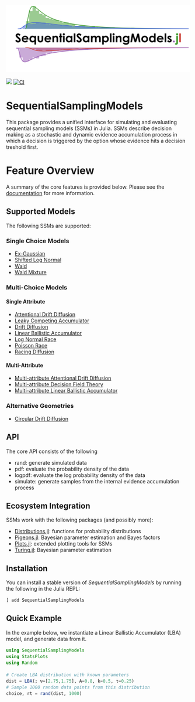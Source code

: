 [![](docs/logo/logo.png)](https://itsdfish.github.io/SequentialSamplingModels.jl/dev/)

[![](https://img.shields.io/badge/docs-latest-blue.svg)](https://itsdfish.github.io/SequentialSamplingModels.jl/dev/) [![CI](https://github.com/itsdfish/SequentialSamplingModels.jl/actions/workflows/CI.yml/badge.svg)](https://github.com/itsdfish/SequentialSamplingModels.jl/actions/workflows/CI.yml)

# SequentialSamplingModels

This package provides a unified interface for simulating and evaluating sequential sampling models (SSMs) in Julia. SSMs describe decision making as a stochastic and dynamic evidence accumulation process in which a decision is triggered by the option whose evidence hits a decision treshold first. 

# Feature Overview

A summary of the core features is provided below. Please see the [documentation](https://itsdfish.github.io/SequentialSamplingModels.jl/dev/) for more information.

## Supported Models
The following SSMs are supported:

### Single Choice Models 
- [Ex-Gaussian](https://itsdfish.github.io/SequentialSamplingModels.jl/dev/ex_gaussian/)
- [Shifted Log Normal](https://itsdfish.github.io/SequentialSamplingModels.jl/dev/shifted_lognormal/)
- [Wald](https://itsdfish.github.io/SequentialSamplingModels.jl/dev/wald/) 
- [Wald Mixture](https://itsdfish.github.io/SequentialSamplingModels.jl/dev/wald_mixture/)

### Multi-Choice Models 
#### Single Attribute
- [Attentional Drift Diffusion](https://itsdfish.github.io/SequentialSamplingModels.jl/dev/aDDM/)
- [Leaky Competing Accumulator](https://itsdfish.github.io/SequentialSamplingModels.jl/dev/lca/)
- [Drift Diffusion](https://itsdfish.github.io/SequentialSamplingModels.jl/dev/DDM/)
- [Linear Ballistic Accumulator](https://itsdfish.github.io/SequentialSamplingModels.jl/dev/lba/) 
- [Log Normal Race](https://itsdfish.github.io/SequentialSamplingModels.jl/dev/lnr/) 
- [Poisson Race](https://itsdfish.github.io/SequentialSamplingModels.jl/dev/poisson_race)
- [Racing Diffusion](https://itsdfish.github.io/SequentialSamplingModels.jl/dev/rdm/) 

#### Multi-Attribute 

- [Multi-attribute Attentional Drift Diffusion](https://itsdfish.github.io/SequentialSamplingModels.jl/dev/maaDDM/)
- [Multi-attribute Decision Field Theory](https://itsdfish.github.io/SequentialSamplingModels.jl/dev/mdft/)
- [Multi-attribute Linear Ballistic Accumulator](https://itsdfish.github.io/SequentialSamplingModels.jl/dev/mlba/)

### Alternative Geometries 

- [Circular Drift Diffusion](https://itsdfish.github.io/SequentialSamplingModels.jl/dev/cddm/) 

## API

The core API consists of the following 

- rand: generate simulated data 
- pdf: evaluate the probability density of the data
- logpdf: evaluate the log probability density of the data
- simulate: generate samples from the internal evidence accumulation process

## Ecosystem Integration

SSMs work with the following packages (and possibly more):

- [Distributions.jl](https://github.com/JuliaStats/Distributions.jl): functions for probability distributions
- [Pigeons.jl](http://pigeons.run/dev/): Bayesian parameter estimation and Bayes factors
- [Plots.jl](https://github.com/JuliaPlots/Plots.jl): extended plotting tools for SSMs
- [Turing.jl](https://turinglang.org/dev/docs/using-turing/get-started): Bayesian parameter estimation

## Installation

You can install a stable version of *SequentialSamplingModels* by running the following in the Julia REPL:

```julia
] add SequentialSamplingModels
```

## Quick Example

In the example below, we instantiate a Linear Ballistic Accumulator (LBA) model, and generate data from it.

```julia
using SequentialSamplingModels
using StatsPlots
using Random

# Create LBA distribution with known parameters
dist = LBA(; ν=[2.75,1.75], A=0.8, k=0.5, τ=0.25)
# Sample 1000 random data points from this distribution
choice, rt = rand(dist, 1000)
```